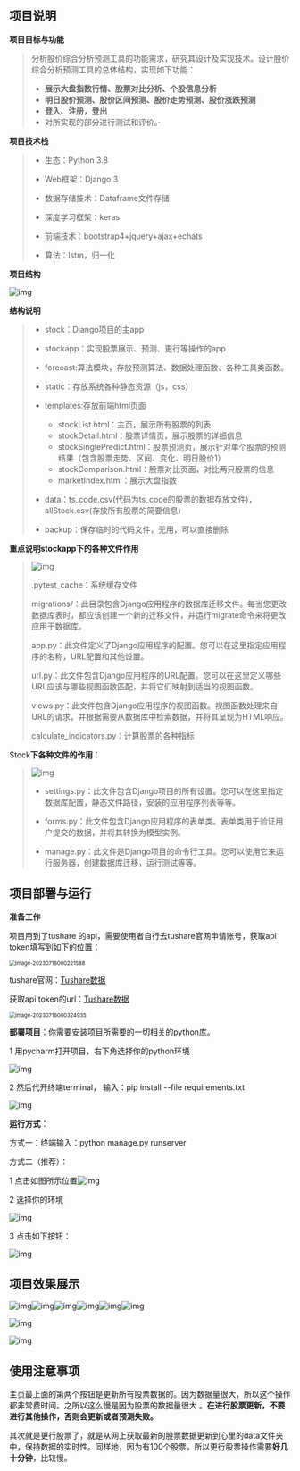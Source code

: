 ## 项目说明

**项目目标与功能**

> 分析股价综合分析预测工具的功能需求，研究其设计及实现技术。设计股价综合分析预测工具的总体结构，实现如下功能：
>
> - **展示大盘指数行情、股票对比分析、个股信息分析**
> - **明日股价预测、股价区间预测、股价走势预测、股价涨跌预测**
> - **登入、注册，登出**
> - 对所实现的部分进行测试和评价。·

**项目技术栈**

> - 生态：Python 3.8
>
> - Web框架：Django 3
>
> - 数据存储技术：Dataframe文件存储
>
> - 深度学习框架：keras
>
> - 前端技术：bootstrap4+jquery+ajax+echats
>
> - 算法：lstm，归一化

**项目结构**

![img](image/clip_image001.png)

**结构说明**

> - stock：Django项目的主app
>
> - stockapp：实现股票展示、预测、更行等操作的app
>
> - forecast:算法模块，存放预测算法、数据处理函数、各种工具类函数。
>
> - static：存放系统各种静态资源（js，css）
> - templates:存放前端html页面
>   - stockList.html：主页，展示所有股票的列表
>   - stockDetail.html：股票详情页，展示股票的详细信息
>   - stockSinglePredict.html：股票预测页，展示针对单个股票的预测结果（包含股票走势、区间、变化、明日股价1）
>   - stockComparison.html：股票对比页面，对比两只股票的信息
>   - marketIndex.html：展示大盘指数
> - data：ts_code.csv(代码为ts_code的股票的数据存放文件)，allStock.csv(存放所有股票的简要信息)
> - backup：保存临时的代码文件，无用，可以直接删除

**重点说明stockapp下的各种文件作用**

> ![img](image/clip_image002.png)
>
> .pytest_cache：系统缓存文件
>
> migrations/：此目录包含Django应用程序的数据库迁移文件。每当您更改数据库表时，都应该创建一个新的迁移文件，并运行migrate命令来将更改应用于数据库。
>
> app.py：此文件定义了Django应用程序的配置。您可以在这里指定应用程序的名称，URL配置和其他设置。
>
> url.py：此文件包含Django应用程序的URL配置。您可以在这里定义哪些URL应该与哪些视图函数匹配，并将它们映射到适当的视图函数。
>
> views.py：此文件包含Django应用程序的视图函数。视图函数处理来自URL的请求，并根据需要从数据库中检索数据，并将其呈现为HTML响应。
>
> calculate_indicators.py：计算股票的各种指标

Stock**下各种文件的作用**：

> ![img](image/clip_image003.png)
>
> - settings.py：此文件包含Django项目的所有设置。您可以在这里指定数据库配置，静态文件路径，安装的应用程序列表等等。
> - forms.py：此文件包含Django应用程序的表单类。表单类用于验证用户提交的数据，并将其转换为模型实例。
>
> - manage.py：此文件是Django项目的命令行工具。您可以使用它来运行服务器，创建数据库迁移，运行测试等等。

## 项目部署与运行

**准备工作**

项目用到了tushare 的api，需要使用者自行去tushare官网申请账号，获取api token填写到如下的位置：

<img src="image/image-20230716000221588.png" alt="image-20230716000221588" style="zoom: 67%;" />

tushare官网：[Tushare数据](https://www.tushare.pro/)

获取api token的url：[Tushare数据](https://www.tushare.pro/user/token)

<img src="image/image-20230716000324935.png" alt="image-20230716000324935" style="zoom:67%;" />

**部署项目**：你需要安装项目所需要的一切相关的python库。

1 用pycharm打开项目，右下角选择你的python环境 

![img](image/clip_image005.jpg)

2 然后代开终端terminal， 输入：pip install --file requirements.txt

![img](image/clip_image007.jpg)

 

**运行方式**：

方式一：终端输入：python manage.py runserver

方式二（推荐）：

1 点击如图所示位置![img](image/clip_image009.jpg)

2 选择你的环境

![img](image/clip_image011.jpg)

3 点击如下按钮：

![img](image/clip_image013.jpg)

## 项目效果展示

![img](image/clip_image002.jpg)![img](image/clip_image004.jpg)![img](image/clip_image006.jpg)![img](image/clip_image008.jpg)![img](image/clip_image010.jpg)![img](image/clip_image012.jpg)

 

![img](image/clip_image014.jpg)

 

![img](image/clip_image016.jpg)

## 使用注意事项

主页最上面的第两个按钮是更新所有股票数据的。因为数据量很大，所以这个操作都非常费时间。之所以这么慢是因为股票的数据量很大 。**在进行股票更新，不要进行其他操作，否则会更新或者预测失败。**

其次就是更行股票了，就是从网上获取最新的股票数据更新到心里的data文件夹中，保持数据的实时性。同样地，因为有100个股票，所以更行股票操作需要**好几十分钟**，比较慢。